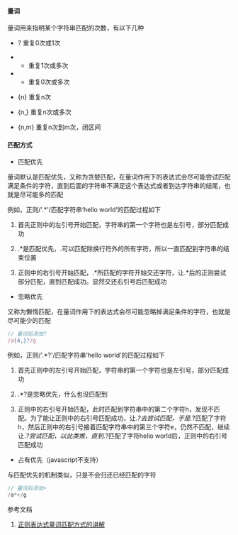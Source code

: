 #### 量词

量词用来指明某个字符串匹配的次数，有以下几种

- ? 重复0次或1次

- + 重复1次或多次

- * 重复0次或多次

- {n} 重复n次

- {n,} 重复n次或多次

- {n,m} 重复n次到m次，闭区间

#### 匹配方式

- 匹配优先

量词默认是匹配优先，又称为贪婪匹配，在量词作用下的表达式会尽可能尝试匹配满足条件的字符，直到后面的字符串不满足这个表达式或者到达字符串的结尾，也就是尽可能多的匹配

例如，正则/'.*'/匹配字符串‘hello world’的匹配过程如下

1. 首先正则中的左引号开始匹配，字符串的第一个字符也是左引号，部分匹配成功

2. .*是匹配优先，.可以匹配除换行符外的所有字符，所以一直匹配到字符串的结束位置

3. 正则中的右引号开始匹配，.*所匹配的字符开始交还字符，让.*后的正则尝试部分匹配，直到匹配成功。显然交还右引号后匹配成功

- 忽略优先

又称为懒惰匹配，在量词作用下的表达式会尽可能忽略掉满足条件的字符，也就是尽可能少的匹配

```js
// 量词后添加?
/a{4,}?/g
```

例如，正则/'.*?'/匹配字符串‘hello world’的匹配过程如下

1. 首先正则中的左引号开始匹配，字符串的第一个字符也是左引号，部分匹配成功

2. .*?是忽略优先，什么也没匹配到

3. 正则中的右引号开始匹配，此时匹配到字符串中的第二个字符h，发现不匹配。为了能让正则中的右引号匹配成功，让.*?去尝试匹配，于是.*?匹配了字符h，然后正则中的右引号接着匹配字符串中的第三个字符e，仍然不匹配，继续让.*?尝试匹配，以此类推，直到.*?匹配了字符hello world后，正则中的右引号匹配成功

- 占有优先（javascript不支持）

与匹配优先的机制类似，只是不会归还已经匹配的字符

```php
// 量词后添加+
/a*+/g
```

参考文档

1. [正则表达式量词匹配方式的讲解](https://zhuanlan.zhihu.com/p/158988947)